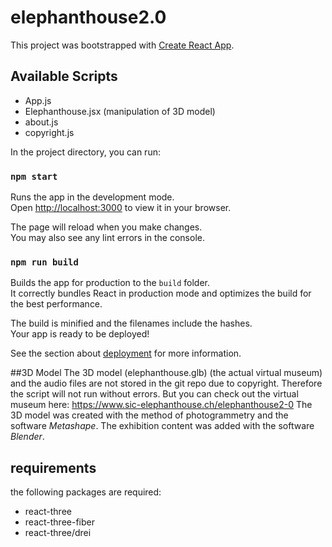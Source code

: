 # elephanthouse2.0

This project was bootstrapped with [Create React App](https://github.com/facebook/create-react-app).

## Available Scripts

- App.js
- Elephanthouse.jsx (manipulation of 3D model)
- about.js
- copyright.js

In the project directory, you can run:

### `npm start`

Runs the app in the development mode.\
Open [http://localhost:3000](http://localhost:3000) to view it in your browser. 

The page will reload when you make changes.\
You may also see any lint errors in the console.

### `npm run build`

Builds the app for production to the `build` folder.\
It correctly bundles React in production mode and optimizes the build for the best performance.

The build is minified and the filenames include the hashes.\
Your app is ready to be deployed!

See the section about [deployment](https://facebook.github.io/create-react-app/docs/deployment) for more information.

##3D Model
The 3D model (elephanthouse.glb) (the actual virtual museum) and the audio files are not stored in the git repo due to copyright. Therefore the script will not run without errors. But you can check out the virtual museum here: https://www.sic-elephanthouse.ch/elephanthouse2-0
The 3D model was created with the method of photogrammetry and the software *Metashape*. The exhibition content was added with the software *Blender*.

## requirements

the following packages are required: 
- react-three
- react-three-fiber
- react-three/drei


